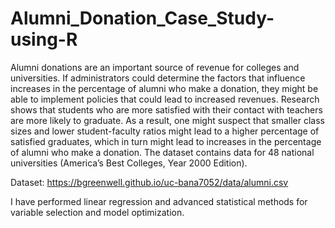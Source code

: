 # Alumni_Donation_Case_Study-using-R
Alumni donations are an important source of revenue for colleges and universities. If administrators could determine the factors that influence increases in the percentage of alumni who make a donation, they might be able to implement policies that could lead to increased revenues. Research shows that students who are more satisfied with their contact with teachers are more likely to graduate. As a result, one might suspect that smaller class sizes and lower student-faculty ratios might lead to a higher percentage of satisfied graduates, which in turn might lead to increases in the percentage of alumni who make a donation. The dataset contains data for 48 national universities (America’s Best Colleges, Year 2000 Edition).

Dataset: https://bgreenwell.github.io/uc-bana7052/data/alumni.csv

I have performed linear regression and advanced statistical methods for variable selection and model optimization.
